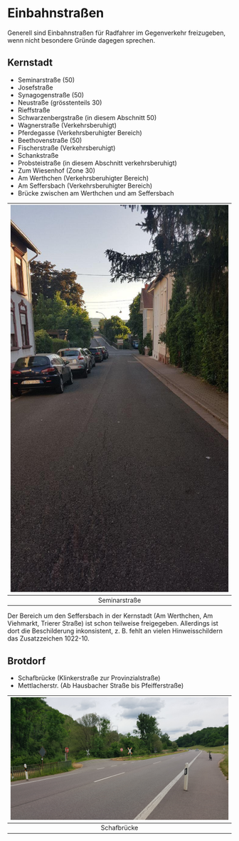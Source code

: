 # Einbahnstraßen

Generell sind Einbahnstraßen für Radfahrer im Gegenverkehr freizugeben, wenn nicht besondere Gründe dagegen sprechen.

## Kernstadt
- Seminarstraße (50)
- Josefstraße
- Synagogenstraße (50)
- Neustraße (grösstenteils 30)
- Rieffstraße
- Schwarzenbergstraße (in diesem Abschnitt 50)
- Wagnerstraße (Verkehrsberuhigt)
- Pferdegasse (Verkehrsberuhigter Bereich)
- Beethovenstraße (50)
- Fischerstraße (Verkehrsberuhigt)
- Schankstraße
- Probsteistraße (in diesem Abschnitt verkehrsberuhigt)
- Zum Wiesenhof (Zone 30)
- Am Werthchen (Verkehrsberuhigter Bereich)
- Am Seffersbach (Verkehrsberuhigter Bereich)
- Brücke zwischen am Werthchen und am Seffersbach

| ![Seminarstraße](media/seminarstr.jpg) |
| :---: |
| Seminarstraße |

Der Bereich um den Seffersbach in der Kernstadt (Am Werthchen, Am Viehmarkt, Trierer Straße) ist schon teilweise freigegeben.
Allerdings ist dort die Beschilderung inkonsistent, z. B. fehlt an vielen Hinweisschildern das Zusatzzeichen 1022-10.

## Brotdorf
- Schafbrücke (Klinkerstraße zur Provinzialstraße)
- Mettlacherstr. (Ab Hausbacher Straße bis Pfeifferstraße)

| ![Schafbrücke Einbahnstraße](media/mzg-bd-einbahnstrasse-2.jpg) |
| :---: |
| Schafbrücke |



